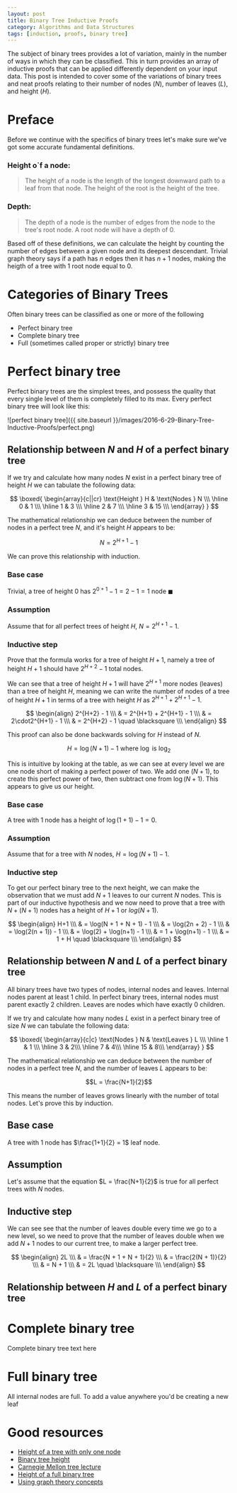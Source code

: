 ```yaml
---
layout: post
title: Binary Tree Inductive Proofs
category: Algorithms and Data Structures
tags: [induction, proofs, binary tree]
---
```


The subject of binary trees provides a lot of variation, mainly in the number of ways in which they can be classified.
This in turn provides an array of inductive proofs that can be applied differently dependent on your input data. This
post is intended to cover some of the variations of binary trees and neat proofs relating to their number of nodes ($N$),
number of leaves ($L$), and height ($H$).

# Preface

Before we continue with the specifics of binary trees let's make sure we've got some accurate fundamental definitions.

### Height o`f a node:

> The height of a node is the length of the
> longest downward path to a leaf from that node.
> The height of the root is the height of the tree.

### Depth:

> The depth of a node is the number of edges from
> the node to the tree's root node. A root node will
> have a depth of 0.

Based off of these definitions, we can calculate the height by
counting the number of edges between a given node and its deepest
descendant. Trivial graph theory says if a path has $n$ edges then
it has $n+1$ nodes, making the heigth of a tree with $1$ root node equal
to $0$.

# Categories of Binary Trees

Often binary trees can be classified as one or more of the following

 - Perfect binary tree
 - Complete binary tree
 - Full (sometimes called proper or strictly) binary tree

# Perfect binary tree

Perfect binary trees are the simplest trees, and possess the quality that every single level
of them is completely filled to its max. Every perfect binary tree will look like this:

![perfect binary tree]({{ site.baseurl }}/images/2016-6-29-Binary-Tree-Inductive-Proofs/perfect.png)

## Relationship between $N$ and $H$ of a perfect binary tree

If we try and calculate how many nodes $N$ exist in a perfect binary tree of height
$H$ we can tabulate the following data:

$$
  \boxed{
    \begin{array}{c||cr}
      \text{Height } H & \text{Nodes } N \\\
      \hline
      0 & 1 \\\
      \hline
      1 & 3 \\\
      \hline
      2 & 7 \\\
      \hline
      3 & 15 \\\
    \end{array}
  }
$$

The mathematical relationship we can deduce between the number of nodes in a perfect tree $N$, and
it's height $H$ appears to be:

$$N = 2^{H+1} - 1$$

We can prove this relationship with induction.

### Base case

Trivial, a tree of height $0$ has $2^{0+1} - 1 = 2 - 1 = 1 \text{ node } \blacksquare$

### Assumption

Assume that for all perfect trees of height $H$, $N = 2^{H+1} - 1$.

### Inductive step

Prove that the formula works for a tree of height $H+1$, namely a tree of height $H+1$
should have $2^{H+2} - 1$ total nodes.

We can see that a tree of height $H+1$ will have $2^{H+1}$ more nodes (leaves) than a tree of
height $H$, meaning we can write the number of nodes of a tree of height $H+1$ in terms
of a tree with height $H$ as $2^{H+1} + 2^{H+1} - 1$.

$$
\begin{align}
      2^{H+2} - 1 \\\
      & = 2^{H+1} + 2^{H+1} - 1 \\\
      & = 2\cdot2^{H+1} - 1 \\\
      & = 2^{H+2} - 1 \quad \blacksquare \\\
  \end{align}
$$

This proof can also be done backwards solving for $H$ instead of $N$.

$$H = \log(N+1) - 1 \text{ where } \log \text{ is } \log_2$$

This is intuitive by looking at the table, as we can see at every level we are
one node short of making a perfect power of two. We add one ($N+1$), to create
this perfect power of two, then subtract one from $\log(N+1)$. This appears to
give us our height.

### Base case

A tree with $1$ node has a height of $\log(1+1) - 1 = 0$.

### Assumption

Assume that for a tree with $N$ nodes, $H = \log(N+1) - 1$.

### Inductive step

To get our perfect binary tree to the next height, we can make the observation
that we must add $N+1$ leaves to our current $N$ nodes. This is part of our inductive
hypothesis and we now need to prove that a tree with $N + (N + 1)$ nodes has a height
of $H+1$ or $log(N+1)$.

$$
\begin{align}
      H+1 \\\
      & = \log(N + 1 + N + 1) - 1 \\\
      & = \log(2n + 2) - 1 \\\
      & = \log(2(n + 1)) - 1 \\\
      & = \log(2) + \log(n+1) - 1 \\\
      & = 1 + \log(n+1) - 1 \\\
      & = 1 + H \quad \blacksquare \\\
  \end{align}
$$

## Relationship between $N$ and $L$ of a perfect binary tree

All binary trees have two types of nodes, internal nodes and leaves. Internal
nodes parent at least $1$ child. In perfect binary trees, internal nodes must
parent exactly $2$ children. Leaves are nodes which have exactly $0$ children.

If we try and calculate how many nodes $L$ exist in a perfect binary tree of size
$N$ we can tabulate the following data:

$$
  \boxed{
    \begin{array}{c|c}
      \text{Nodes } N & \text{Leaves } L \\\
      \hline
      1 & 1 \\\
      \hline
      3 & 2\\\
      \hline
      7 & 4\\\
      \hline
      15 & 8\\\
    \end{array}
  }
$$

The mathematical relationship we can deduce between the number of nodes in a perfect tree $N$, and
the number of leaves $L$ appears to be:

$$L = \frac{N+1}{2}$$

This means the number of leaves grows linearly with the number of total nodes. Let's prove this by induction.

## Base case

A tree with $1$ node has $\frac{1+1}{2} = 1$ leaf node.

## Assumption

Let's assume that the equation $L = \frac{N+1}{2}$ is true for all perfect trees with $N$ nodes.

## Inductive step

We can see see that the number of leaves double every time we go to a new level, so we need to prove
that the number of leaves double when we add $N+1$ nodes to our current tree, to make a larger perfect tree.

$$
\begin{align}
      2L \\\
      & = \frac{N + 1 + N + 1}{2} \\\
      & = \frac{2(N + 1)}{2} \\\
      & = N + 1 \\\
      & = 2L \quad \blacksquare \\\
  \end{align}
$$

## Relationship between $H$ and $L$ of a perfect binary tree

# Complete binary tree

Complete binary tree text here

# Full binary tree

All internal nodes are full. To add a value anywhere you'd be creating a new leaf

# Good resources

 - [Height of a tree with only one node](http://stackoverflow.com/questions/4065439/height-of-a-tree-with-only-one-node)
 - [Binary tree height](http://stackoverflow.com/questions/1951091/binary-tree-height)
 - [Carnegie Mellon tree lecture](https://www.cs.cmu.edu/~pattis/15-1XX/15-200/lectures/trees/lecture.html)
 - [Height of a full binary tree](http://math.stackexchange.com/questions/329166/height-of-a-full-binary-tree)
 - [Using graph theory concepts](https://en.wikipedia.org/wiki/Binary_tree#Using_graph_theory_concepts)
